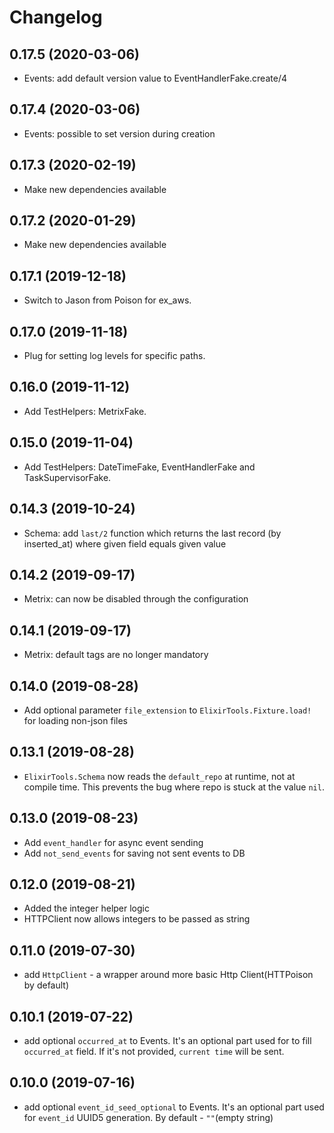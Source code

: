 # Changelog

## 0.17.5 (2020-03-06)
* Events: add default version value to EventHandlerFake.create/4

## 0.17.4 (2020-03-06)
* Events: possible to set version during creation

## 0.17.3 (2020-02-19)
* Make new dependencies available

## 0.17.2 (2020-01-29)
* Make new dependencies available

## 0.17.1 (2019-12-18)
* Switch to Jason from Poison for ex_aws.

## 0.17.0 (2019-11-18)
* Plug for setting log levels for specific paths.

## 0.16.0 (2019-11-12)
* Add TestHelpers: MetrixFake.

## 0.15.0 (2019-11-04)
* Add TestHelpers: DateTimeFake, EventHandlerFake and TaskSupervisorFake.

## 0.14.3 (2019-10-24)
* Schema: add `last/2` function which returns the last record (by inserted_at) where given field equals given value

## 0.14.2 (2019-09-17)
* Metrix: can now be disabled through the configuration

## 0.14.1 (2019-09-17)
* Metrix: default tags are no longer mandatory

## 0.14.0 (2019-08-28)
* Add optional parameter `file_extension` to `ElixirTools.Fixture.load!` for loading non-json files

## 0.13.1 (2019-08-28)
* `ElixirTools.Schema` now reads the `default_repo` at runtime, not at compile time. This prevents
the bug where repo is stuck at the value `nil`.

## 0.13.0 (2019-08-23)
* Add `event_handler` for async event sending
* Add `not_send_events` for saving not sent events to DB

## 0.12.0 (2019-08-21)
* Added the integer helper logic
* HTTPClient now allows integers to be passed as string

## 0.11.0 (2019-07-30)
* add `HttpClient` - a wrapper around more basic Http Client(HTTPoison by default)

## 0.10.1 (2019-07-22)
* add optional `occurred_at` to Events.
It's an optional part used for to fill `occurred_at` field. If it's not provided, `current time` will be sent.

## 0.10.0 (2019-07-16)
* add optional `event_id_seed_optional` to Events.
It's an optional part used for `event_id` UUID5 generation. By default - `""`(empty string)
